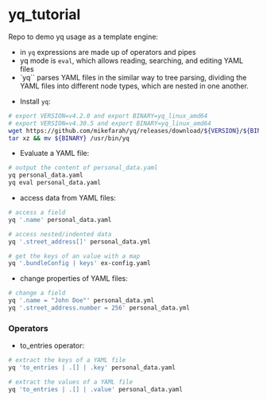 # yq_tutorial
Repo to demo yq usage as a template engine:
- in `yq` expressions are made up of operators and pipes
- yq mode is `eval`, which allows reading, searching, and editing YAML files
- `yq`` parses YAML files in the similar way to tree parsing, dividing the YAML files into different node types, which are nested in one another.

* Install `yq`:
```bash
# export VERSION=v4.2.0 and export BINARY=yq_linux_amd64
# export VERSION=v4.30.5 and export BINARY=yq_linux_amd64
wget https://github.com/mikefarah/yq/releases/download/${VERSION}/${BINARY}.tar.gz -O - |\
tar xz && mv ${BINARY} /usr/bin/yq
```

* Evaluate a YAML file:
```bash
# output the content of personal_data.yaml
yq personal_data.yaml
yq eval personal_data.yaml
```

* access data from YAML files:
```bash
# access a field
yq '.name' personal_data.yaml

# access nested/indented data
yq '.street_address[]' personal_data.yml

# get the keys of an value with a map
yq '.bundleConfig | keys' ex-config.yaml
```

* change properties of YAML files:
```bash
# change a field
yq '.name = "John Doe"' personal_data.yml
yq '.street_address.number = 256' personal_data.yml
```
### Operators

* to_entries operator:

```bash
# extract the keys of a YAML file
yq 'to_entries | .[] | .key' personal_data.yaml

# extract the values of a YAML file
yq 'to_entries | .[] | .value' personal_data.yaml
```
